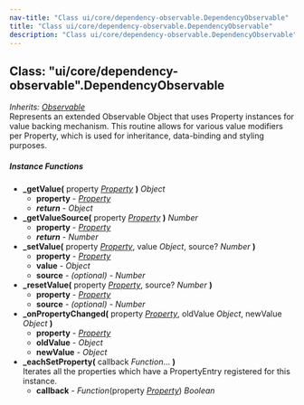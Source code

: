 ```yaml
---
nav-title: "Class ui/core/dependency-observable.DependencyObservable"
title: "Class ui/core/dependency-observable.DependencyObservable"
description: "Class ui/core/dependency-observable.DependencyObservable"
---
```

## Class: "ui/core/dependency-observable".DependencyObservable  
_Inherits:_ [_Observable_](../../../data/observable/Observable.md)  
Represents an extended Observable Object that uses Property instances for value backing mechanism.
This routine allows for various value modifiers per Property, which is used for inheritance, data-binding and styling purposes.

##### Instance Functions
 - **_getValue(** property [_Property_](../../../ui/core/dependency-observable/Property.md) **)** _Object_
   - **property** - [_Property_](../../../ui/core/dependency-observable/Property.md)
   - _**return**_ - _Object_
 - **_getValueSource(** property [_Property_](../../../ui/core/dependency-observable/Property.md) **)** _Number_
   - **property** - [_Property_](../../../ui/core/dependency-observable/Property.md)
   - _**return**_ - _Number_
 - **_setValue(** property [_Property_](../../../ui/core/dependency-observable/Property.md), value _Object_, source? _Number_ **)**
   - **property** - [_Property_](../../../ui/core/dependency-observable/Property.md)
   - **value** - _Object_
   - **source** - _(optional)_ - _Number_
 - **_resetValue(** property [_Property_](../../../ui/core/dependency-observable/Property.md), source? _Number_ **)**
   - **property** - [_Property_](../../../ui/core/dependency-observable/Property.md)
   - **source** - _(optional)_ - _Number_
 - **_onPropertyChanged(** property [_Property_](../../../ui/core/dependency-observable/Property.md), oldValue _Object_, newValue _Object_ **)**
   - **property** - [_Property_](../../../ui/core/dependency-observable/Property.md)
   - **oldValue** - _Object_
   - **newValue** - _Object_
 - **_eachSetProperty(** callback _Function_... **)**  
     Iterates all the properties which have a PropertyEntry registered for this instance.
   - **callback** - _Function_(property [_Property_](../../../ui/core/dependency-observable/Property.md)) _Boolean_